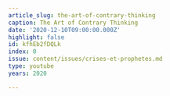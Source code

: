 ```yaml
---
article_slug: the-art-of-contrary-thinking
caption: The Art of Contrary Thinking
date: '2020-12-10T09:00:00.000Z'
highlight: false
id: kfhEb2fDQLk
index: 0
issue: content/issues/crises-et-prophetes.md
type: youtube
years: 2020

---
```

